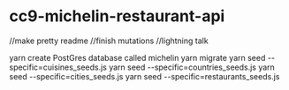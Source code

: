 # cc9-michelin-restaurant-api

//make pretty readme
//finish mutations
//lightning talk

yarn
create PostGres database called michelin
yarn migrate
yarn seed --specific=cuisines_seeds.js
yarn seed --specific=countries_seeds.js
yarn seed --specific=cities_seeds.js
yarn seed --specific=restaurants_seeds.js
